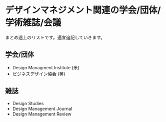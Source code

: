# デザインマネジメント関連の学会/団体/学術雑誌/会議
まとめ途上のリストです。適宜追記していきます。

## 学会/団体 
- Design Managment Institute (米)
- ビジネスデザイン協会 (英)

## 雑誌
- Design Studies
- Design Management Journal
- Design Management Review
